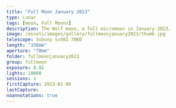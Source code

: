 ```yaml
---
title: "Full Moon January 2023"
type: Lunar
tags: [moon, Full Moons]
description: The Wolf moon, a full micromoon in January 2023.
image: /assets/images/gallery/fullmoonjanuary2023/thumb.jpg
telescope: Svbony sv503 70ED
length: "336mm"
aperture: "70mm"
folder: fullmoonjanuary2023
group: fullmoon
exposure: 0.02
lights: 10000
sessions: 1
firstCapture: 2023-01-06
lastCapture:
noannotations: true
---
```

